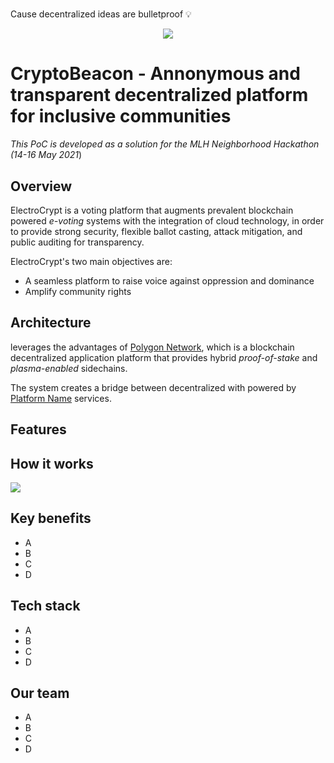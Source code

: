 # 
Cause decentralized ideas are bulletproof 💡

<p align="center">
<img src="#" /><br></p>

# CryptoBeacon - Annonymous and transparent decentralized platform for inclusive communities

_This PoC is developed as a solution for the MLH Neighborhood Hackathon (14-16 May 2021_)

## Overview

ElectroCrypt is a voting platform that augments prevalent blockchain powered _e-voting_ systems with the integration of cloud technology, in order to provide strong security, flexible ballot casting, attack mitigation, and public auditing for transparency.

ElectroCrypt's two main objectives are:

- A seamless platform to raise voice against oppression and dominance
- Amplify community rights

## Architecture


<ProjectName> leverages the advantages of [Polygon Network](https://matic.network), which is a blockchain decentralized application platform that provides hybrid _proof-of-stake_ and _plasma-enabled_ sidechains.

The system creates a bridge between decentralized <Network-Name> with <Storage-Component-Name> powered by [Platform Name](#) services.

## Features

## How it works

<img src="#" /><br>

## Key benefits

- A
- B
- C
- D

## Tech stack

- A
- B
- C
- D

## Our team

- A
- B
- C
- D

